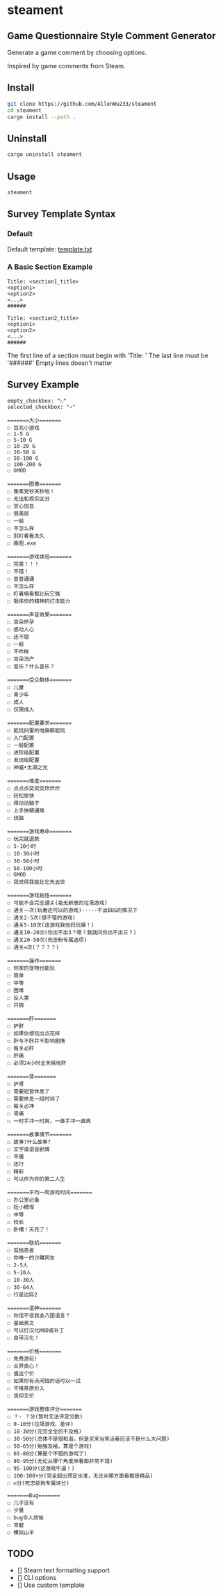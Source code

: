 # steament

## Game Questionnaire Style Comment Generator

Generate a game comment by choosing options.

Inspired by game comments from Steam.

## Install

```bash
git clone https://github.com/AllenWu233/steament
cd steament
cargo install --path .
```

## Uninstall

```bash
cargo uninstall steament
```

## Usage

```bash
steament

```

## Survey Template Syntax

### Default

Default template: [template.txt](template.txt)

### A Basic Section Example

```text
Title: <section1_title>
<option1>
<option2>
<...>
######

Title: <section2_title>
<option1>
<option2>
<...>
######
```

The first line of a section must begin with 'Title: '
The last line must be '######'
Empty lines doesn't matter

## Survey Example

```text
empty_checkbox: "☐"
selected_checkbox: "✓"

=======大小=======
☐ 百兆小游戏
☐ 1-5 G
☐ 5-10 G
☐ 10-20 G
☐ 20-50 G
☐ 50-100 G
☐ 100-200 G
☐ GMOD

=======图像=======
☐ 像素党秒天秒地！
☐ 无法和现实区分
☐ 赏心悦目
☐ 很美丽
☐ 一般
☐ 不怎么样
☐ 别盯着看太久
☐ 画图.exe

=======游戏体验=======
☐ 完美！！！
☐ 不错！
☐ 普普通通
☐ 不怎么样
☐ 盯着墙看都比玩它强
☐ 锻炼你的精神抗打击能力

=======声音效果=======
☐ 耳朵怀孕
☐ 感动人心
☐ 还不错
☐ 一般
☐ 不咋样
☐ 耳朵流产
☐ 音乐？什么音乐？

=======受众群体=======
☐ 儿童
☐ 青少年
☐ 成人
☐ 仅限成人

=======配置要求=======
☐ 能玩扫雷的电脑都能玩
☐ 入门配置
☐ 一般配置
☐ 进阶级配置
☐ 发烧级配置
☐ 神威•太湖之光

=======难度=======
☐ 点点点突突突炸炸炸
☐ 轻松愉快
☐ 得动动脑子
☐ 上手快精通难
☐ 烧脑

=======游戏寿命=======
☐ 玩完就退款
☐ 5-10小时
☐ 10-30小时
☐ 30-50小时
☐ 50-100小时
☐ GMOD
☐ 我觉得我能比它先去世

=======游戏粘性=======
☐ 可能不会完全通关(毫无新意的垃圾游戏)
☐ 通关一次(玩着还可以的游戏)-----不出BUG的情况下
☐ 通关2-5次(很不错的游戏)
☐ 通关5-10次(这游戏我他妈玩爆！)
☐ 通关10-20次(你出不出3？嗯？我就问你出不出三？)
☐ 通关20-50次(死忠粉专属选项)
☐ 通关∞次(？？？？)

=======操作=======
☐ 你家的宠物也能玩
☐ 简单
☐ 中等
☐ 困难
☐ 反人类
☐ 只狼

=======肝=======
☐ 护肝
☐ 如果你想玩出点花样
☐ 肝与不肝并不影响剧情
☐ 每关必肝
☐ 肝痛
☐ 必须24小时全天候地肝

=======肾=======
☐ 护肾
☐ 需要短暂休息了
☐ 需要休息一段时间了
☐ 每关必冲
☐ 肾痛
☐ 一时手冲一时爽，一直手冲一直爽

=======故事情节=======
☐ 故事?什么故事?
☐ 文字或语音剧情
☐ 平庸
☐ 还行
☐ 精彩
☐ 可以作为你的第二人生

=======平均一局游戏时间=======
☐ 办公室必备
☐ 短小精悍
☐ 中等
☐ 较长
☐ 卧槽！天亮了！

=======联机=======
☐ 孤独患者
☐ 你唯一的沙雕网友
☐ 2-5人
☐ 5-10人
☐ 10-30人
☐ 30-64人
☐ 行星边际2

=======语种=======
☐ 你信不信我会八国语言？
☐ 基础英文
☐ 可以打汉化MOD或补丁
☐ 自带汉化！

=======价格=======
☐ 免费游玩!
☐ 业界良心！
☐ 值这个价
☐ 如果你有点闲钱的话可以一试
☐ 不推荐原价入
☐ 信仰无价

=======游戏整体评分=======
☐ ？- ？分(暂时无法评定分数)
☐ 0-10分(垃圾游戏、差评)
☐ 10-30分(完完全全的不及格)
☐ 30-50分(总体不是很和谐，但是买来当笑话看应该不是什么大问题)
☐ 50-65分(勉强及格，算是个游戏)
☐ 65-80分(算是个不错的游戏了)
☐ 80-95分(无论从哪个角度来看都非常不错)
☐ 95-100分(这游戏牛逼！)
☐ 100-100+分(完全超出预定水准，无论从哪方面看都是精品)
☐ ∞分(死忠舔狗专属评分)

=======Bug=======
☐ 几乎没有
☐ 少量
☐ bug令人烦恼
☐ 育碧
☐ 模拟山羊
```

## TODO

- [] Steam text formatting support
- [] CLI options
- [] Use custom template
